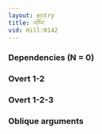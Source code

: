 ```yaml
---
layout: entry
title: འཁོང་
vid: Hill:0142
---
```

### Dependencies (N = 0)


### Overt 1-2


### Overt 1-2-3


### Oblique arguments
